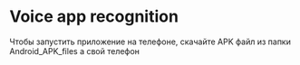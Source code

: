 # Voice app recognition
Чтобы запустить приложение на телефоне, скачайте APK файл из папки Android_APK_files а свой телефон
